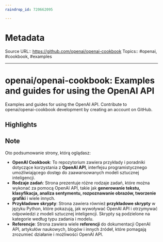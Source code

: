 ```yaml
---
raindrop_id: 720662095

---
```


# Metadata
Source URL:: https://github.com/openai/openai-cookbook
Topics:: #openai, #cookbook, #examples

---
# openai/openai-cookbook: Examples and guides for using the OpenAI API

Examples and guides for using the OpenAI API. Contribute to openai/openai-cookbook development by creating an account on GitHub.

## Highlights
## Note

Oto podsumowanie strony, którą oglądasz:

- **OpenAI Cookbook**: To repozytorium zawiera przykłady i poradniki dotyczące korzystania z **OpenAI API**, interfejsu programistycznego umożliwiającego dostęp do zaawansowanych modeli sztucznej inteligencji.
- **Rodzaje zadań**: Strona prezentuje różne rodzaje zadań, które można wykonać za pomocą OpenAI API, takie jak **generowanie tekstu, klasyfikacja, analiza sentymentu, rozpoznawanie obrazów, tworzenie grafiki** i wiele innych.
- **Przykładowe skrypty**: Strona zawiera również **przykładowe skrypty** w języku Python, które pokazują, jak wywoływać OpenAI API i otrzymywać odpowiedzi z modeli sztucznej inteligencji. Skrypty są podzielone na kategorie według typu zadania i modelu.
- **Referencje**: Strona zawiera wiele **referencji** do dokumentacji OpenAI API, artykułów naukowych, blogów i innych źródeł, które pomagają zrozumieć działanie i możliwości OpenAI API.